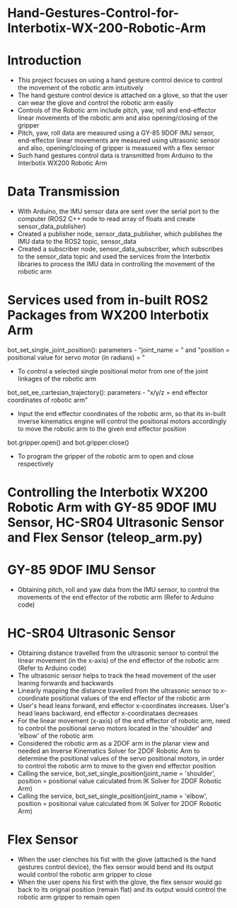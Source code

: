# Hand-Gestures-Control-for-Interbotix-WX-200-Robotic-Arm

# Introduction
- This project focuses on using a hand gesture control device to control the movement of the robotic arm intuitively
- The hand gesture control device is attached on a glove, so that the user can wear the glove and control the robotic arm easily
- Controls of the Robotic arm include pitch, yaw, roll and end-effector linear movements of the robotic arm and also opening/closing of the gripper
- Pitch, yaw, roll data are measured using a GY-85 9DOF IMU sensor, end-effector linear movements are measured using ultrasonic sensor and also, opening/closing   of gripper is measured with a flex sensor
- Such hand gestures control data is transmitted from Arduino to the Interbotix WX200 Robotic Arm

# Data Transmission
- With Arduino, the IMU sensor data are sent over the serial port to the computer (ROS2 C++ node to read array of floats and create sensor_data_publisher)
- Created a publisher node, sensor_data_publisher, which publishes the IMU data to the ROS2 topic, sensor_data
- Created a subscriber node, sensor_data_subscriber, which subscribes to the sensor_data topic and used the services from the Interbotix libraries to process      the IMU data in controlling the movement of the robotic arm

# Services used from in-built ROS2 Packages from WX200 Interbotix Arm
bot_set_single_joint_position(): parameters - "joint_name = " and "position = positional value for servo motor (in radians) = "
- To control a selected single positional motor from one of the joint linkages of the robotic arm

bot_set_ee_cartesian_trajectory(): parameters - "x/y/z = end effector coordinates of robotic arm"
- Input the end effector coordinates of the robotic arm, so that its in-built inverse kinematics engine will control the positional motors accordingly to move     the robotic arm to the given end effector position

bot.gripper.open() and bot.gripper.close()
- To program the gripper of the robotic arm to open and close respectively

# Controlling the Interbotix WX200 Robotic Arm with GY-85 9DOF IMU Sensor, HC-SR04 Ultrasonic Sensor and Flex Sensor (teleop_arm.py)
# GY-85 9DOF IMU Sensor
- Obtaining pitch, roll and yaw data from the IMU sensor, to control the movements of the end effector of the robotic arm (Refer to Arduino code)

# HC-SR04 Ultrasonic Sensor 
- Obtaining distance travelled from the ultrasonic sensor to control the linear movement (in the x-axis) of the end effector of the robotic arm (Refer to          Arduino code)
- The ultrasonic sensor helps to track the head movement of the user leaning forwards and backwards
- Linearly mapping the distance travelled from the ultrasonic sensor to x-coordinate positional values of the end effector of the robotic arm
- User's head leans forward, end effector x-coordinates increases. User's head leans backward, end effector x-coordinataes decreases
- For the linear movement (x-axis) of the end effector of robotic arm, need to control the positional servo motors located in the 'shoulder' and 'elbow' of the    robotic arm
- Considered the robotic arm as a 2DOF arm in the planar view and needed an Inverse Kinematics Solver for 2DOF Robotic Arm to determine the positional values of    the servo positional motors, in order to control the robotic arm to move to the given end effector position 
- Calling the service, bot_set_single_position(joint_name = 'shoulder', position = positional value calculated from IK Solver for 2DOF Robotic Arm)
- Calling the service, bot_set_single_position(joint_name = 'elbow', position = positional value calculated from IK Solver for 2DOF Robotic Arm)

# Flex Sensor
-  When the user clenches his fist with the glove (attached is the hand gestures control device), the flex sensor would bend and its output would control the       robotic arm gripper to close
-  When the user opens his first with the glove, the flex sensor would go back to its orignal position (remain flat) and its output would control the robotic       arm gripper to remain open

